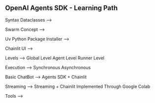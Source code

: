 OpenAI Agents SDK - Learning Path
---------------------------

Syntax Dataclasses -->

Swarm Concept -->

Uv Python Package Installer -->

Chainlit UI -->

Levels --> 
	Global Level 
	Agent Level 
	Runner Level 

Execution -->
	Synchronous 
	Asynchronous 

Basic ChatBot -->
	Agents SDK + Chainlit 

Streaming -->
	Streaming + Chainlit
	Implemented Through Google Colab 

Tools -->